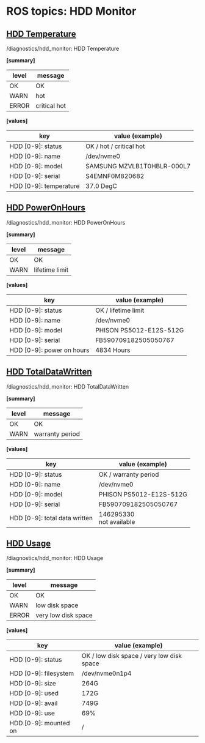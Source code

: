 # ROS topics: HDD Monitor

## <u>HDD Temperature</u>

/diagnostics/hdd_monitor: HDD Temperature

<b>[summary]</b>

| level | message      |
| ----- | ------------ |
| OK    | OK           |
| WARN  | hot          |
| ERROR | critical hot |

<b>[values]</b>

| key                    | value (example)            |
| ---------------------- | -------------------------- |
| HDD [0-9]: status      | OK / hot / critical hot    |
| HDD [0-9]: name        | /dev/nvme0                 |
| HDD [0-9]: model       | SAMSUNG MZVLB1T0HBLR-000L7 |
| HDD [0-9]: serial      | S4EMNF0M820682             |
| HDD [0-9]: temperature | 37.0 DegC                  |

## <u>HDD PowerOnHours</u>

/diagnostics/hdd_monitor: HDD PowerOnHours

<b>[summary]</b>

| level | message        |
| ----- | -------------- |
| OK    | OK             |
| WARN  | lifetime limit |

<b>[values]</b>

| key                       | value (example)         |
| ------------------------- | ----------------------- |
| HDD [0-9]: status         | OK / lifetime limit     |
| HDD [0-9]: name           | /dev/nvme0              |
| HDD [0-9]: model          | PHISON PS5012-E12S-512G |
| HDD [0-9]: serial         | FB590709182505050767    |
| HDD [0-9]: power on hours | 4834 Hours              |

## <u>HDD TotalDataWritten</u>

/diagnostics/hdd_monitor: HDD TotalDataWritten

<b>[summary]</b>

| level | message         |
| ----- | --------------- |
| OK    | OK              |
| WARN  | warranty period |

<b>[values]</b>

| key                           | value (example)              |
| ----------------------------- | ---------------------------- |
| HDD [0-9]: status             | OK / warranty period         |
| HDD [0-9]: name               | /dev/nvme0                   |
| HDD [0-9]: model              | PHISON PS5012-E12S-512G      |
| HDD [0-9]: serial             | FB590709182505050767         |
| HDD [0-9]: total data written | 146295330 <br> not available |

## <u>HDD Usage</u>

/diagnostics/hdd_monitor: HDD Usage

<b>[summary]</b>

| level | message             |
| ----- | ------------------- |
| OK    | OK                  |
| WARN  | low disk space      |
| ERROR | very low disk space |

<b>[values]</b>

| key                   | value (example)                           |
| --------------------- | ----------------------------------------- |
| HDD [0-9]: status     | OK / low disk space / very low disk space |
| HDD [0-9]: filesystem | /dev/nvme0n1p4                            |
| HDD [0-9]: size       | 264G                                      |
| HDD [0-9]: used       | 172G                                      |
| HDD [0-9]: avail      | 749G                                      |
| HDD [0-9]: use        | 69%                                       |
| HDD [0-9]: mounted on | /                                         |
